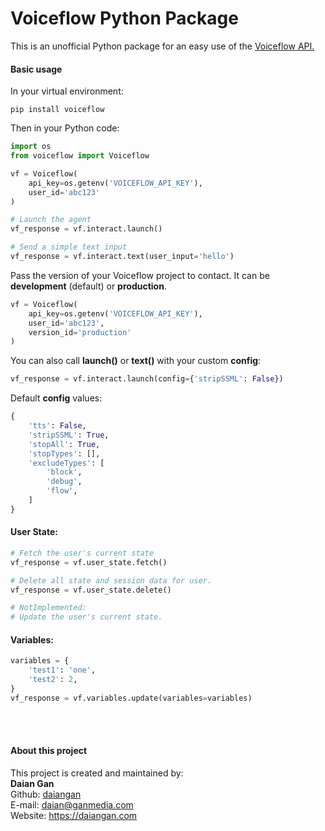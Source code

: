 # Voiceflow Python Package

This is an unofficial Python package for an easy use of the [Voiceflow API.](https://www.voiceflow.com/api/dialog-manager)

#### Basic usage
In your virtual environment:
```text
pip install voiceflow
```
Then in your Python code:
```python
import os
from voiceflow import Voiceflow

vf = Voiceflow(
    api_key=os.getenv('VOICEFLOW_API_KEY'),
    user_id='abc123'
)

# Launch the agent
vf_response = vf.interact.launch()

# Send a simple text input
vf_response = vf.interact.text(user_input='hello')


```
Pass the version of your Voiceflow project to contact.
It can be __development__ (default) or __production__.
```python
vf = Voiceflow(
    api_key=os.getenv('VOICEFLOW_API_KEY'),
    user_id='abc123',
    version_id='production'
)
```

You can also call __launch()__ or __text()__ with your custom
__config__:
```python
vf_response = vf.interact.launch(config={'stripSSML': False})
```
Default __config__ values:
```python
{
    'tts': False,
    'stripSSML': True,
    'stopAll': True,
    'stopTypes': [],
    'excludeTypes': [
        'block',
        'debug',
        'flow',
    ]
}
```

#### User State:
```python
# Fetch the user's current state
vf_response = vf.user_state.fetch()

# Delete all state and session data for user.
vf_response = vf.user_state.delete()

# NotImplemented:
# Update the user's current state.
```

#### Variables:
```python
variables = {
    'test1': 'one',
    'test2': 2,
}
vf_response = vf.variables.update(variables=variables)
```

<br>
<br>

#### About this project

This project is created and maintained by:
<br>
__Daian Gan__  
Github: [daiangan](https://github.com/daiangan)  
E-mail: daian@ganmedia.com  
Website: https://daiangan.com  

